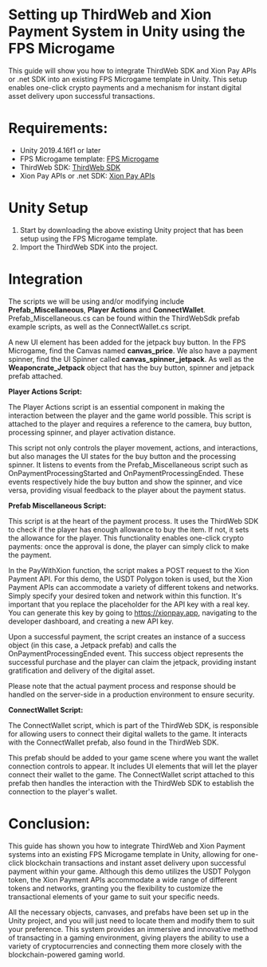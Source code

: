 # Setting up ThirdWeb and Xion Payment System in Unity using the FPS Microgame

This guide will show you how to integrate ThirdWeb SDK and Xion Pay APIs or .net SDK into an existing FPS Microgame template in Unity. This setup enables one-click crypto payments and a mechanism for instant digital asset delivery upon successful transactions.

# Requirements:
- Unity 2019.4.16f1 or later
- FPS Microgame template: [FPS Microgame](https://learn.unity.com/project/fps-template)
- ThirdWeb SDK: [ThirdWeb SDK](https://github.com/thirdweb-dev/unity-sdk/tree/main)
- Xion Pay APIs or .net SDK: [Xion Pay APIs](https://www.apimatic.io/apidocs/xionglobal/v/2_0_0#/net-standard-library/api-endpoints/api/single-bill-payment)

# Unity Setup
1. Start by downloading the above existing Unity project that has been setup using the FPS Microgame template.
2. Import the ThirdWeb SDK into the project.

# Integration
The scripts we will be using and/or modifying include **Prefab_Miscellaneous**, **Player Actions** and **ConnectWallet**. Prefab_Miscellaneous.cs can be found within the ThirdWebSdk prefab example scripts, as well as the ConnectWallet.cs script.

A new UI element has been added for the jetpack buy button. In the FPS Microgame, find the Canvas named **canvas_price**. We also have a payment spinner, find the UI Spinner called **canvas_spinner_jetpack**. As well as the **Weaponcrate_Jetpack** object that has the buy button, spinner and jetpack prefab attached.

**Player Actions Script:**

The Player Actions script is an essential component in making the interaction between the player and the game world possible. This script is attached to the player and requires a reference to the camera, buy button, processing spinner, and player activation distance.

This script not only controls the player movement, actions, and interactions, but also manages the UI states for the buy button and the processing spinner. It listens to events from the Prefab_Miscellaneous script such as OnPaymentProcessingStarted and OnPaymentProcessingEnded. These events respectively hide the buy button and show the spinner, and vice versa, providing visual feedback to the player about the payment status.

**Prefab Miscellaneous Script:**

This script is at the heart of the payment process. It uses the ThirdWeb SDK to check if the player has enough allowance to buy the item. If not, it sets the allowance for the player. This functionality enables one-click crypto payments: once the approval is done, the player can simply click to make the payment.

In the PayWithXion function, the script makes a POST request to the Xion Payment API. For this demo, the USDT Polygon token is used, but the Xion Payment APIs can accommodate a variety of different tokens and networks. Simply specify your desired token and network within this function. It's important that you replace the placeholder for the API key with a real key. You can generate this key by going to https://xionpay.app, navigating to the developer dashboard, and creating a new API key.

Upon a successful payment, the script creates an instance of a success object (in this case, a Jetpack prefab) and calls the OnPaymentProcessingEnded event. This success object represents the successful purchase and the player can claim the jetpack, providing instant gratification and delivery of the digital asset.

Please note that the actual payment process and response should be handled on the server-side in a production environment to ensure security.

**ConnectWallet Script:**

The ConnectWallet script, which is part of the ThirdWeb SDK, is responsible for allowing users to connect their digital wallets to the game. It interacts with the ConnectWallet prefab, also found in the ThirdWeb SDK.

This prefab should be added to your game scene where you want the wallet connection controls to appear. It includes UI elements that will let the player connect their wallet to the game. The ConnectWallet script attached to this prefab then handles the interaction with the ThirdWeb SDK to establish the connection to the player's wallet.

# Conclusion:

This guide has shown you how to integrate ThirdWeb and Xion Payment systems into an existing FPS Microgame template in Unity, allowing for one-click blockchain transactions and instant asset delivery upon successful payment within your game. Although this demo utilizes the USDT Polygon token, the Xion Payment APIs accommodate a wide range of different tokens and networks, granting you the flexibility to customize the transactional elements of your game to suit your specific needs.

All the necessary objects, canvases, and prefabs have been set up in the Unity project, and you will just need to locate them and modify them to suit your preference. This system provides an immersive and innovative method of transacting in a gaming environment, giving players the ability to use a variety of cryptocurrencies and connecting them more closely with the blockchain-powered gaming world.
